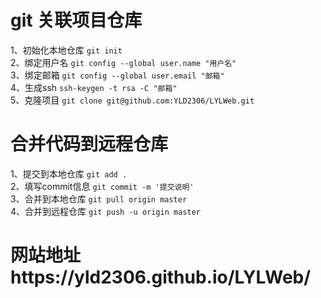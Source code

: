# git 关联项目仓库
1、初始化本地仓库 `git init`<br>
2、绑定用户名 `git config --global user.name "用户名"`<br>
3、绑定邮箱 `git config --global user.email "邮箱"`<br>
4、生成ssh `ssh-keygen -t rsa -C "邮箱"`<br>
5、克隆项目 `git clone git@github.com:YLD2306/LYLWeb.git`<br>
# 合并代码到远程仓库
1、提交到本地仓库 `git add .`<br>
2、填写commit信息 `git commit -m '提交说明'`<br>
3、合并到本地仓库 `git pull origin master`<br>
4、合并到远程仓库 `git push -u origin master`<br>
# 网站地址https://yld2306.github.io/LYLWeb/
